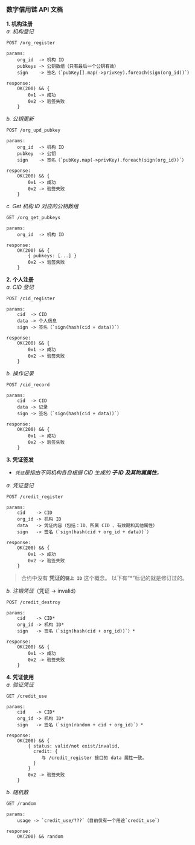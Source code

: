 ### 数字信用链 API 文档


**1. 机构注册**  
_a. 机构登记_  
 
```http request
POST /org_register

params:
    org_id  -> 机构 ID
    pubkeys -> 公钥数组（只有最后一个公钥有效）
    sign    -> 签名（`pubKey[].map(->privKey).foreach(sign(org_id))`）

response:
    OK(200) && {
        0x1 -> 成功
        0x2 -> 验签失败
    }
```

_b. 公钥更新_  
 
```http request
POST /org_upd_pubkey

params:
    org_id  -> 机构 ID
    pubkey  -> 公钥
    sign    -> 签名（`pubKey.map(->privKey).foreach(sign(org_id))`）

response:
    OK(200) && {
        0x1 -> 成功
        0x2 -> 验签失败
    }
```

_c. Get 机构 ID 对应的公钥数组_  
 
```http request
GET /org_get_pubkeys

params:
    org_id  -> 机构 ID

response:
    OK(200) && {
        { pubkeys: [...] }
        0x2 -> 验签失败
    }
```

**2. 个人注册**  
_a. CID 登记_  

```http request
POST /cid_register

params:
    cid  -> CID
    data -> 个人信息
    sign -> 签名（`sign(hash(cid + data))`）

response:
    OK(200) && {
        0x1 -> 成功
        0x2 -> 验签失败
    }
```

_b. 操作记录_  

```http request
POST /cid_record

params:
    cid  -> CID
    data -> 记录
    sign -> 签名（`sign(hash(cid + data))`）

response:
    OK(200) && {
        0x1 -> 成功
        0x2 -> 验签失败
    }
```

**3. 凭证签发**  
* _`凭证`是指由不同机构各自根据 CID 生成的 **子 ID 及其附属属性**。_  

_a. 凭证登记_  

```http request
POST /credit_register

params:
    cid    -> CID
    org_id -> 机构 ID
    data   -> 凭证内容（包括：ID、所属 CID 、有效期和其他属性）
    sign   -> 签名（`sign(hash(cid + org_id + data))`）

response:
    OK(200) && {
        0x1 -> 成功
        0x2 -> 验签失败
    }
```
> 合约中没有 **凭证的`链上 ID`** 这个概念。
> 以下有“*”标记的就是修订过的。

_b. 注销凭证_（凭证 -> invalid）  

```http request
POST /credit_destroy

params:
    cid    -> CID*
    org_id -> 机构 ID*
    sign   -> 签名（`sign(hash(cid + org_id))`）*

response:
    OK(200) && {
        0x1 -> 成功
        0x2 -> 验签失败
    }
```

**4. 凭证使用**  
_a. 验证凭证_  

```http request
GET /credit_use

params:
    cid    -> CID*
    org_id -> 机构 ID*
    sign   -> 签名（`sign(random + cid + org_id)`）*

response:
    OK(200) && {
        { status: valid/not exist/invalid,
          credit: {
             与 /credit_register 接口的 data 属性一致。
          }
        }
        0x2 -> 验签失败
    }
```

_b. 随机数_  

```http request
GET /random

params:
    usage -> `credit_use/???`（目前仅有一个用途`credit_use`）

response:
    OK(200) && random
```
